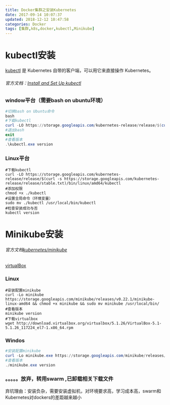 ```yaml
---
title: Docker集群之安装Kubernetes
date: 2017-09-14 10:07:37
updated: 2018-12-12 10:47:58categories: Docker
tags: [集群,k8s,docker,kubectl,Minikube]
---
```

# kubectl安装

[kubectl](https://github.com/GoogleCloudPlatform/kubernetes) 是 Kubernetes 自带的客户端，可以用它来直接操作 Kubernetes。

###### 官方文档：[Install and Set Up kubectl](https://kubernetes.io/docs/tasks/tools/install-kubectl/)

### window平台（需要bash on ubuntu环境）

```powershell
#切换bash on Ubuntu命令
bash
#下载kubectl
curl -LO https://storage.googleapis.com/kubernetes-release/release/$(curl -s https://storage.googleapis.com/kubernetes-release/release/stable.txt)/bin/windows/amd64/kubectl.exe
#退出bash
exit
#查看版本
.\kubectl.exe version
```

### Linux平台

```shell
#下载kubectl
curl -LO https://storage.googleapis.com/kubernetes-release/release/$(curl -s https://storage.googleapis.com/kubernetes-release/release/stable.txt)/bin/linux/amd64/kubectl
#添加权限
chmod +x ./kubectl
#设置全局命令（环境变量）
sudo mv ./kubectl /usr/local/bin/kubectl
#检查安装成功与否
kubectl version
```

# Minikube安装

###### 官方文档[kubernetes/minikube](https://github.com/kubernetes/minikube/releases)

[virtualBox](https://www.virtualbox.org/wiki/Linux_Downloads)

### Linux

```shell
#安装配置minikube
curl -Lo minikube https://storage.googleapis.com/minikube/releases/v0.22.1/minikube-linux-amd64 && chmod +x minikube && sudo mv minikube /usr/local/bin/
#查看版本
minikube version
#下载virtualbox
wget http://download.virtualbox.org/virtualbox/5.1.26/VirtualBox-5.1-5.1.26_117224_el7-1.x86_64.rpm

```

### Windos

```powershell
#安装配置minikube
curl -Lo minikube.exe https://storage.googleapis.com/minikube/releases/v0.22.1/minikube-windows-amd64.exe
#查看版本
./minikube.exe version
```

### 。。。。。放弃，转用swarm ,已卸载相关下载文件

弃坑理由：安装负杂，需要安装虚拟机，对环境要求高，学习成本高，swarm和Kubernetes对dockers的差距越来越小

